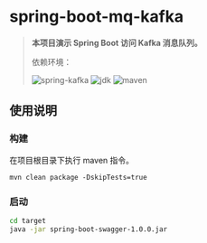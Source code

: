 # spring-boot-mq-kafka

> **本项目演示 Spring Boot 访问 Kafka 消息队列。**
>
> 依赖环境：
>
> ![spring-kafka](https://img.shields.io/badge/spring--kafka-2.2.9.RELEASE-blue) ![jdk](https://img.shields.io/badge/jdk-1.8.0__181-blue) ![maven](https://img.shields.io/badge/maven-v3.6.0-blue)

## 使用说明

### 构建

在项目根目录下执行 maven 指令。

```
mvn clean package -DskipTests=true
```

### 启动

```bash
cd target
java -jar spring-boot-swagger-1.0.0.jar
```
